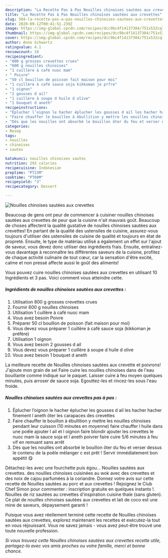 ```yaml
---
description: "La Recette Pas à Pas Nouilles chinoises sautées aux crevettes"
title: "La Recette Pas à Pas Nouilles chinoises sautées aux crevettes"
slug: 504-la-recette-pas-a-pas-nouilles-chinoises-sautees-aux-crevettes
date: 2020-09-12T00:41:51.239Z
image: https://img-global.cpcdn.com/recipes/dcc9bc4f14137304/751x532cq70/nouilles-chinoises-sautees-aux-crevettes-photo-principale-de-la-recette.jpg
thumbnail: https://img-global.cpcdn.com/recipes/dcc9bc4f14137304/751x532cq70/nouilles-chinoises-sautees-aux-crevettes-photo-principale-de-la-recette.jpg
cover: https://img-global.cpcdn.com/recipes/dcc9bc4f14137304/751x532cq70/nouilles-chinoises-sautees-aux-crevettes-photo-principale-de-la-recette.jpg
author: Anne Schwartz
ratingvalue: 4.1
reviewcount: 10
recipeingredient:
- "800 g grosses crevettes crues"
- "600 g nouilles chinoises"
- "1 cuillère à café nuoc mam"
- " Poivre"
- "50 cl bouillon de poisson fait maison pour moi"
- "1 cuillère à café sauce soja kikkoman je prfre"
- "1 oignon"
- "2 gousses d ail"
- "1 cuillère à soupe d huile d olive"
- "1 bouquet d aneth"
recipeinstructions:
- "Éplucher l’oignon le hacher éplucher les gousses d ail les hacher hacher finement l aneth ôter les carapaces des crevettes"
- "Faire chauffer le bouillon à ébullition y mettre les nouilles chinoises pendant leur cuisson (10 minutes en moyenne) faire chauffer l huile dans une poêle ajouter l ail et l oignon faire blondir ajouter les crevettes le nuoc mam la sauce soja et l aneth poivrer faire cuire 5/6 minutes à feu vif en remuant sans arrêt"
- "Dès que les nouilles ont absorbé le bouillon ôter du feu et verser dessus le contenu de la poêle mélanger c est prêt ! Servir immédiatement bon appétit 😋"
categories:
- Resep
tags:
- nouilles
- chinoises
- sautes

katakunci: nouilles chinoises sautes 
nutrition: 293 calories
recipecuisine: Indonesian
preptime: "PT23M"
cooktime: "PT60M"
recipeyield: "3"
recipecategory: Dessert

---
```



![Nouilles chinoises sautées aux crevettes](https://img-global.cpcdn.com/recipes/dcc9bc4f14137304/751x532cq70/nouilles-chinoises-sautees-aux-crevettes-photo-principale-de-la-recette.jpg)

Beaucoup de gens ont peur de commencer à cuisiner nouilles chinoises sautées aux crevettes de peur que la cuisine n'ait mauvais goût. Beaucoup de choses affectent la qualité gustative de nouilles chinoises sautées aux crevettes! En partant de la qualité des ustensiles de cuisine, assurez-vous toujours d'utiliser des ustensiles de cuisine de qualité et toujours en état de propreté. Ensuite, le type de matériau utilisé a également un effet sur l'ajout de saveur, vous devez donc utiliser des ingrédients frais. Ensuite, entraînez-vous davantage à reconnaître les différentes saveurs de la cuisine, profitez de chaque activité culinaire de tout cœur, car la sensation d'être excité, calme et non pressé affecte aussi le goût des aliments!

<!--inarticleads1-->

Vous pouvez cuire nouilles chinoises sautées aux crevettes en utilisant 10 Ingrédients et 3 pas. Voici comment vous atteindre cette.

##### Ingrédients de nouilles chinoises sautées aux crevettes :

1. Utilisation 800 g grosses crevettes crues
1. Fournir 600 g nouilles chinoises
1. Utilisation 1 cuillère à café nuoc mam
1. Vous avez besoin  Poivre
1. Préparer 50 cl bouillon de poisson (fait maison pour moi)
1. Vous devez vous préparer 1 cuillère à café sauce soja (kikkoman je préfère)
1. Utilisation 1 oignon
1. Vous avez besoin 2 gousses d ail
1. Vous devez vous préparer 1 cuillère à soupe d huile d olive
1. Vous avez besoin 1 bouquet d aneth


La meilleure recette de Nouilles chinoises sautées aux crevette et poivrons! J&#39;ajoute mon grain de sel Faire cuire les nouilles chinoises dans de l&#39;eau bouillante comme indiqué sur le paquet. Laisser cuire à feu moyen quelques minutes, puis arroser de sauce soja. Egouttez-les et rincez-les sous l&#39;eau froide. 

<!--inarticleads2-->

##### Nouilles chinoises sautées aux crevettes pas à pas :

1. Éplucher l’oignon le hacher éplucher les gousses d ail les hacher hacher finement l aneth ôter les carapaces des crevettes
1. Faire chauffer le bouillon à ébullition y mettre les nouilles chinoises pendant leur cuisson (10 minutes en moyenne) faire chauffer l huile dans une poêle ajouter l ail et l oignon faire blondir ajouter les crevettes le nuoc mam la sauce soja et l aneth poivrer faire cuire 5/6 minutes à feu vif en remuant sans arrêt
1. Dès que les nouilles ont absorbé le bouillon ôter du feu et verser dessus le contenu de la poêle mélanger c est prêt ! Servir immédiatement bon appétit 😋


Détachez-les avec une fourchette puis égou… Nouilles sautées aux crevettes. des nouilles chinoises cuisinées au wok avec des crevettes et des noix de cajou parfumées à la coriandre. Donnez votre avis sur cette recette de Nouilles sautées au porc et aux crevettes ! Rejoignez le Club Chef Simon pour commenter : inscription gratuite en quelques instants !. Nouilles de riz sautées au crevettes d&#39;inspiration cuisine thaïe (sans gluten). Ce plat de nouilles chinoises sautées aux crevettes et lait de coco est une mine de saveurs, dépaysement garanti ! 

<!--inarticleads1-->

<p>
Puisque vous avez réellement terminé cette recette de Nouilles chinoises sautées aux crevettes, explorez maintenant les recettes et exécutez-la tout en vous réjouissant. Vous ne savez jamais - vous avez peut-être trouvé une toute nouvelle profession.
</p>

<p>
<i>Si vous trouvez cette Nouilles chinoises sautées aux crevettes recette utile, partagez-la avec vos amis proches ou votre famille, merci et bonne chance.</i>
</p>
